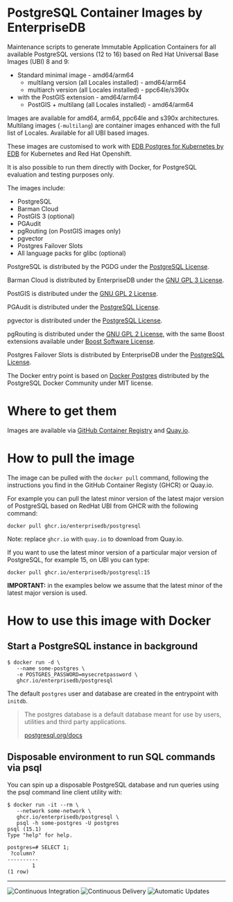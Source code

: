 # PostgreSQL Container Images by EnterpriseDB

Maintenance scripts to generate Immutable Application Containers
for all available PostgreSQL versions (12 to 16) based on
Red Hat Universal Base Images (UBI) 8 and 9:

- Standard minimal image - amd64/arm64
   - multilang version (all Locales installed) - amd64/arm64
   - multiarch version (all Locales installed) - ppc64le/s390x
- with the PostGIS extension - amd64/arm64
   - PostGIS + multilang (all Locales installed) - amd64/arm64

Images are available for amd64, arm64, ppc64le and s390x architectures.
Multilang images (`-multilang`) are container images enhanced with the full list of Locales. Available for all UBI based images.

These images are customised to work with [EDB Postgres for Kubernetes by EDB](https://www.enterprisedb.com/docs/postgres_for_kubernetes/latest/)
for Kubernetes and Red Hat Openshift.

It is also possible to run them directly with Docker, for PostgreSQL evaluation and testing purposes only.

The images include:

- PostgreSQL
- Barman Cloud
- PostGIS 3 (optional)
- PGAudit
- pgRouting (on PostGIS images only)
- pgvector
- Postgres Failover Slots
- All language packs for glibc (optional)

PostgreSQL is distributed by the PGDG under the [PostgreSQL License](https://www.postgresql.org/about/licence/).

Barman Cloud is distributed by EnterpriseDB under the [GNU GPL 3 License](https://github.com/2ndquadrant-it/barman/blob/master/LICENSE).

PostGIS is distributed under the [GNU GPL 2 License](https://git.osgeo.org/gitea/postgis/postgis/src/branch/master/COPYING).

PGAudit is distributed under the [PostgreSQL License](https://github.com/pgaudit/pgaudit/blob/master/LICENSE).

pgvector is distributed under the [PostgreSQL License](https://github.com/pgvector/pgvector/blob/master/LICENSE).

pgRouting is distributed under the
[GNU GPL 2 License](https://github.com/pgRouting/pgrouting/blob/main/LICENSE),
with the same Boost extensions available under
[Boost Software License](https://docs.pgrouting.org/latest/en/pgRouting-introduction.html#licensing).

Postgres Failover Slots is distributed by EnterpriseDB under the
[PostgreSQL License](https://github.com/EnterpriseDB/pg_failover_slots/blob/master/LICENSE).

The Docker entry point is based on [Docker Postgres](https://github.com/docker-library/postgres)
distributed by the PostgreSQL Docker Community under MIT license.

# Where to get them

Images are available via [GitHub Container Registry](https://github.com/EnterpriseDB/docker-postgresql/pkgs/container/postgresql)
and [Quay.io](https://quay.io/repository/enterprisedb/postgresql).

# How to pull the image

The image can be pulled with the `docker pull` command, following the instructions you
find in the GitHub Container Registy (GHCR) or Quay.io.

For example you can pull the latest minor version of the latest major version of PostgreSQL
based on RedHat UBI from GHCR with the following command:

```console
docker pull ghcr.io/enterprisedb/postgresql
```

Note: replace `ghcr.io` with `quay.io` to download from Quay.io.

If you want to use the latest minor version of a particular major version of PostgreSQL,
for example 15, on UBI you can type:

```console
docker pull ghcr.io/enterprisedb/postgresql:15
```

**IMPORTANT:** in the examples below we assume that the latest minor of the latest major version is used.

# How to use this image with Docker

## Start a PostgreSQL instance in background

```console
$ docker run -d \
   --name some-postgres \
   -e POSTGRES_PASSWORD=mysecretpassword \
   ghcr.io/enterprisedb/postgresql
```

The default `postgres` user and database are created in the entrypoint with `initdb`.

> The postgres database is a default database meant for use by users, utilities and third party applications.
>
> [postgresql.org/docs](http://www.postgresql.org/docs/current/interactive/app-initdb.html)

## Disposable environment to run SQL commands via psql

You can spin up a disposable PostgreSQL database and run queries using the
psql command line client utility with:

```console
$ docker run -it --rm \
   --network some-network \
   ghcr.io/enterprisedb/postgresql \
   psql -h some-postgres -U postgres
psql (15.1)
Type "help" for help.

postgres=# SELECT 1;
 ?column?
----------
        1
(1 row)

```

---

![Continuous Integration](https://github.com/EnterpriseDB/docker-postgresql/workflows/Continuous%20Integration/badge.svg?branch=master)
![Continuous Delivery](https://github.com/EnterpriseDB/docker-postgresql/workflows/Continuous%20Delivery/badge.svg?branch=master)
![Automatic Updates](https://github.com/EnterpriseDB/docker-postgresql/workflows/Automatic%20Updates/badge.svg?branch=master)
